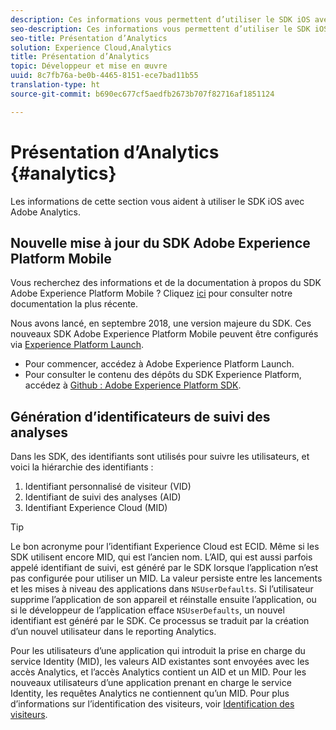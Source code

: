 ```yaml
---
description: Ces informations vous permettent d’utiliser le SDK iOS avec Adobe Analytics.
seo-description: Ces informations vous permettent d’utiliser le SDK iOS avec Adobe Analytics.
seo-title: Présentation d’Analytics
solution: Experience Cloud,Analytics
title: Présentation d’Analytics
topic: Développeur et mise en œuvre
uuid: 8c7fb76a-be0b-4465-8151-ece7bad11b55
translation-type: ht
source-git-commit: b690ec677cf5aedfb2673b707f82716af1851124

---
```



# Présentation d’Analytics {#analytics}

Les informations de cette section vous aident à utiliser le SDK iOS avec Adobe Analytics.

## Nouvelle mise à jour du SDK Adobe Experience Platform Mobile

Vous recherchez des informations et de la documentation à propos du SDK Adobe Experience Platform Mobile ? Cliquez [ici](https://aep-sdks.gitbook.io/docs/) pour consulter notre documentation la plus récente.

Nous avons lancé, en septembre 2018, une version majeure du SDK. Ces nouveaux SDK Adobe Experience Platform Mobile peuvent être configurés via [Experience Platform Launch](https://www.adobe.com/fr/experience-platform/launch.html).

* Pour commencer, accédez à Adobe Experience Platform Launch.
* Pour consulter le contenu des dépôts du SDK Experience Platform, accédez à [Github : Adobe Experience Platform SDK](https://github.com/Adobe-Marketing-Cloud/acp-sdks).

## Génération d’identificateurs de suivi des analyses

Dans les SDK, des identifiants sont utilisés pour suivre les utilisateurs, et voici la hiérarchie des identifiants :

1. Identifiant personnalisé de visiteur (VID)
2. Identifiant de suivi des analyses (AID)
3. Identifiant Experience Cloud (MID)

>[!TIP]
>
>Le bon acronyme pour l’identifiant Experience Cloud est ECID. Même si les SDK utilisent encore MID, qui est l’ancien nom. 
L’AID, qui est aussi parfois appelé identifiant de suivi, est généré par le SDK lorsque l’application n’est pas configurée pour utiliser un MID. La valeur persiste entre les lancements et les mises à niveau des applications dans `NSUserDefaults`. Si l’utilisateur supprime l’application de son appareil et réinstalle ensuite l’application, ou si le développeur de l’application efface `NSUserDefaults`, un nouvel identifiant est généré par le SDK. Ce processus se traduit par la création d’un nouvel utilisateur dans le reporting Analytics.

Pour les utilisateurs d’une application qui introduit la prise en charge du service Identity (MID), les valeurs AID existantes sont envoyées avec les accès Analytics, et l’accès Analytics contient un AID et un MID. Pour les nouveaux utilisateurs d’une application prenant en charge le service Identity, les requêtes Analytics ne contiennent qu’un MID. Pour plus d’informations sur l’identification des visiteurs, voir [Identification des visiteurs](https://docs.adobe.com/content/help/fr-FR/analytics/export/analytics-data-feed/data-feed-contents/datafeeds-visid.html).
